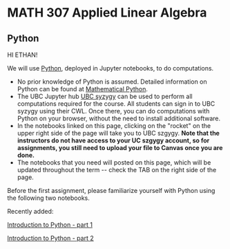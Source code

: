 # MATH 307 Applied Linear Algebra

## Python 

HI ETHAN!

We will use [Python](https://www.python.org), deployed in Jupyter notebooks, to do computations. 

* No prior knowledge of Python is assumed. Detailed information on Python can be found at [Mathematical Python](https://www.math.ubc.ca/~pwalls/math-python/). 
* The UBC Jupyter hub [UBC syzygy](https://ubc.syzygy.ca) can be used to perform all computations required for the course. All students can sign in to UBC syzygy using their CWL. Once there, you can do computations with Python on your browser, without the need to install additional software.
* In the notebooks linked on this page, clicking on the "rocket" on the upper right side of the page will take you to UBC szgygy. **Note that the instructors do not have access to your UC szgygy account, so for assignments, you still need to upload your file to Canvas once you are done.** 
* The notebooks that you need will posted on this page, which will be updated throughout the term -- check the TAB on the right side of the page. 

Before the first assignment, please familiarize yourself with Python using the following two notebooks.

Recently added:

[Introduction to Python - part 1](notebooks/IntroductionToPythonPart1.ipynb)

[Introduction to Python - part 2](notebooks/IntroductionToPythonPart2.ipynb)
